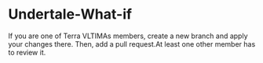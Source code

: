 # Undertale-What-if
If you are one of Terra VLTIMAs members, create a new branch and apply your changes there. Then, add a pull request.At least one other member has to review it.
